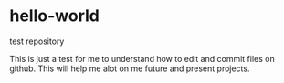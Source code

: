# hello-world
test repository

This is just a test for me to understand how to edit and commit files on github.
This will help me alot on me future and present projects.
